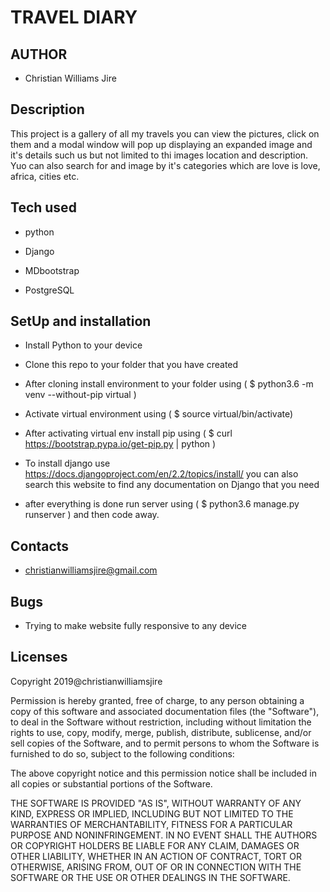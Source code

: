 # TRAVEL DIARY

## AUTHOR

* Christian Williams Jire

## Description

This project is a gallery of all my travels you can view the pictures, click on them and a modal window will  pop up displaying an expanded image and it's details  such us but not limited to thi images location and description. Yuo can also search for and image by it's categories which are love is love, africa, cities etc.

## Tech used

* python

* Django

* MDbootstrap

* PostgreSQL

## SetUp and installation

* Install Python to your device 

* Clone this repo to your folder that you have created

* After cloning install environment to your folder using ( $ python3.6 -m venv --without-pip virtual )

* Activate virtual environment using ( $ source virtual/bin/activate)

* After activating virtual  env install pip using ( $ curl https://bootstrap.pypa.io/get-pip.py | python )

* To install django use https://docs.djangoproject.com/en/2.2/topics/install/ you can also search this website to find any documentation on Django that you need

* after everything is done run server using ( $ python3.6 manage.py runserver ) and then code away.

## Contacts

* christianwilliamsjire@gmail.com

## Bugs

* Trying to make website fully responsive to any device 

## Licenses

Copyright 2019@christianwilliamsjire

Permission is hereby granted, free of charge, to any person obtaining a copy of this software and associated documentation files (the "Software"), to deal in the Software without restriction, including without limitation the rights to use, copy, modify, merge, publish, distribute, sublicense, and/or sell copies of the Software, and to permit persons to whom the Software is furnished to do so, subject to the following conditions:

The above copyright notice and this permission notice shall be included in all copies or substantial portions of the Software.

THE SOFTWARE IS PROVIDED "AS IS", WITHOUT WARRANTY OF ANY KIND, EXPRESS OR IMPLIED, INCLUDING BUT NOT LIMITED TO THE WARRANTIES OF MERCHANTABILITY, FITNESS FOR A PARTICULAR PURPOSE AND NONINFRINGEMENT. IN NO EVENT SHALL THE AUTHORS OR COPYRIGHT HOLDERS BE LIABLE FOR ANY CLAIM, DAMAGES OR OTHER LIABILITY, WHETHER IN AN ACTION OF CONTRACT, TORT OR OTHERWISE, ARISING FROM, OUT OF OR IN CONNECTION WITH THE SOFTWARE OR THE USE OR OTHER DEALINGS IN THE SOFTWARE.